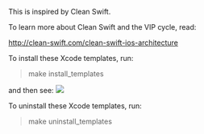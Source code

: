 This is inspired by Clean Swift.

To learn more about Clean Swift and the VIP cycle, read:

http://clean-swift.com/clean-swift-ios-architecture


To install these Xcode templates, run:

> make install_templates

and then see:
![](https://68.media.tumblr.com/b91e612292d0b36d785a88d13a1639b8/tumblr_ow86hyN3S91wyutyko1_540.png)

To uninstall these Xcode templates, run:

> make uninstall_templates

